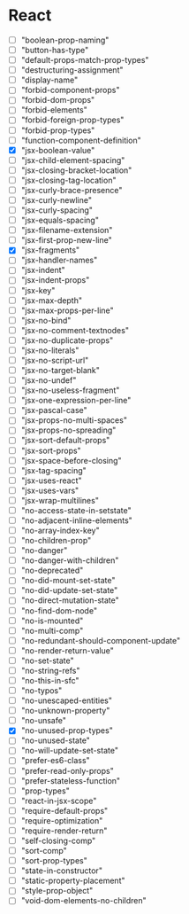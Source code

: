 # React

- [ ] "boolean-prop-naming"
- [ ] "button-has-type"
- [ ] "default-props-match-prop-types"
- [ ] "destructuring-assignment"
- [ ] "display-name"
- [ ] "forbid-component-props"
- [ ] "forbid-dom-props"
- [ ] "forbid-elements"
- [ ] "forbid-foreign-prop-types"
- [ ] "forbid-prop-types"
- [ ] "function-component-definition"
- [X] "jsx-boolean-value"
- [ ] "jsx-child-element-spacing"
- [ ] "jsx-closing-bracket-location"
- [ ] "jsx-closing-tag-location"
- [ ] "jsx-curly-brace-presence"
- [ ] "jsx-curly-newline"
- [ ] "jsx-curly-spacing"
- [ ] "jsx-equals-spacing"
- [ ] "jsx-filename-extension"
- [ ] "jsx-first-prop-new-line"
- [X] "jsx-fragments"
- [ ] "jsx-handler-names"
- [ ] "jsx-indent"
- [ ] "jsx-indent-props"
- [ ] "jsx-key"
- [ ] "jsx-max-depth"
- [ ] "jsx-max-props-per-line"
- [ ] "jsx-no-bind"
- [ ] "jsx-no-comment-textnodes"
- [ ] "jsx-no-duplicate-props"
- [ ] "jsx-no-literals"
- [ ] "jsx-no-script-url"
- [ ] "jsx-no-target-blank"
- [ ] "jsx-no-undef"
- [ ] "jsx-no-useless-fragment"
- [ ] "jsx-one-expression-per-line"
- [ ] "jsx-pascal-case"
- [ ] "jsx-props-no-multi-spaces"
- [ ] "jsx-props-no-spreading"
- [ ] "jsx-sort-default-props"
- [ ] "jsx-sort-props"
- [ ] "jsx-space-before-closing"
- [ ] "jsx-tag-spacing"
- [ ] "jsx-uses-react"
- [ ] "jsx-uses-vars"
- [ ] "jsx-wrap-multilines"
- [ ] "no-access-state-in-setstate"
- [ ] "no-adjacent-inline-elements"
- [ ] "no-array-index-key"
- [ ] "no-children-prop"
- [ ] "no-danger"
- [ ] "no-danger-with-children"
- [ ] "no-deprecated"
- [ ] "no-did-mount-set-state"
- [ ] "no-did-update-set-state"
- [ ] "no-direct-mutation-state"
- [ ] "no-find-dom-node"
- [ ] "no-is-mounted"
- [ ] "no-multi-comp"
- [ ] "no-redundant-should-component-update"
- [ ] "no-render-return-value"
- [ ] "no-set-state"
- [ ] "no-string-refs"
- [ ] "no-this-in-sfc"
- [ ] "no-typos"
- [ ] "no-unescaped-entities"
- [ ] "no-unknown-property"
- [ ] "no-unsafe"
- [X] "no-unused-prop-types"
- [ ] "no-unused-state"
- [ ] "no-will-update-set-state"
- [ ] "prefer-es6-class"
- [ ] "prefer-read-only-props"
- [ ] "prefer-stateless-function"
- [ ] "prop-types"
- [ ] "react-in-jsx-scope"
- [ ] "require-default-props"
- [ ] "require-optimization"
- [ ] "require-render-return"
- [ ] "self-closing-comp"
- [ ] "sort-comp"
- [ ] "sort-prop-types"
- [ ] "state-in-constructor"
- [ ] "static-property-placement"
- [ ] "style-prop-object"
- [ ] "void-dom-elements-no-children"
